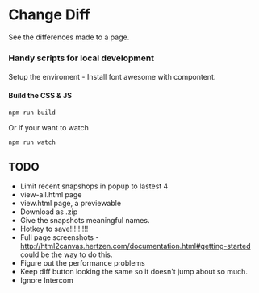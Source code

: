 # Change Diff

See the differences made to a page.

### Handy scripts for local development

####

Setup the enviroment - Install font awesome with compontent.

#### Build the CSS & JS

    npm run build

Or if your want to watch

    npm run watch

## TODO

  - Limit recent snapshops in popup to lastest 4
  - view-all.html page
  - view.html page, a previewable 
  - Download as .zip
  - Give the snapshots meaningful names.
  - Hotkey to save!!!!!!!!!
  - Full page screenshots - http://html2canvas.hertzen.com/documentation.html#getting-started could be the way to do this.
  - Figure out the performance problems
  - Keep diff button looking the same so it doesn't jump about so much.
  - Ignore Intercom
